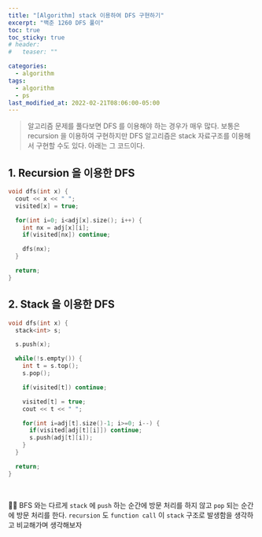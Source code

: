 ```yaml
---
title: "[Algorithm] stack 이용하여 DFS 구현하기"
excerpt: "백준 1260 DFS 풀이"
toc: true
toc_sticky: true
# header:
#   teaser: ""

categories:
  - algorithm
tags:
  - algorithm
  - ps
last_modified_at: 2022-02-21T08:06:00-05:00
---
```


> 알고리즘 문제를 풀다보면 DFS 를 이용해야 하는 경우가 매우 많다. 보통은 recursion 을 이용하여 구현하지만 DFS 알고리즘은 stack 자료구조를 이용해서 구현할 수도 있다. 아래는 그 코드이다.

## 1. Recursion 을 이용한 DFS

```c++
void dfs(int x) {
  cout << x << " ";
  visited[x] = true;

  for(int i=0; i<adj[x].size(); i++) {
    int nx = adj[x][i];
    if(visited[nx]) continue;

    dfs(nx);
  }

  return;
}
```

## 2. Stack 을 이용한 DFS

```c++
void dfs(int x) {
  stack<int> s;

  s.push(x);

  while(!s.empty()) {
    int t = s.top();
    s.pop();

    if(visited[t]) continue;

    visited[t] = true;
    cout << t << " ";

    for(int i=adj[t].size()-1; i>=0; i--) {
      if(visited[adj[t][i]]) continue;
      s.push(adj[t][i]);
    }
  }

  return;
}
```

<br/>

🙋‍♂️ BFS 와는 다르게 `stack` 에 `push` 하는 순간에 방문 처리를 하지 않고 `pop` 되는 순간에 방문 처리를 한다. `recursion` 도 `function call` 이 `stack` 구조로 발생함을 생각하고 비교해가며 생각해보자
